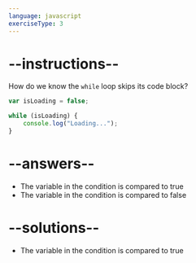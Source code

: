 ```yaml
---
language: javascript
exerciseType: 3
---
```


# --instructions--

How do we know the `while` loop skips its code block?
```javascript
var isLoading = false;

while (isLoading) {
    console.log("Loading...");
}
```

# --answers--

- The variable in the condition is compared to true
- The variable in the condition is compared to false

# --solutions--

- The variable in the condition is compared to true
